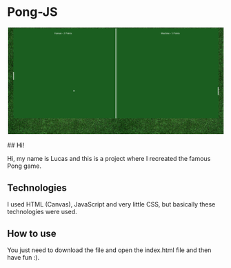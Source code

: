 # Pong-JS
<p align="center">
  <img src="img/screenshotGame.png" width="500">
</p>
## Hi!

Hi, my name is Lucas and this is a project where I recreated the famous Pong game.

## Technologies

I used HTML (Canvas), JavaScript and very little CSS, but basically these technologies were used.

## How to use

You just need to download the file and open the index.html file and then have fun :).